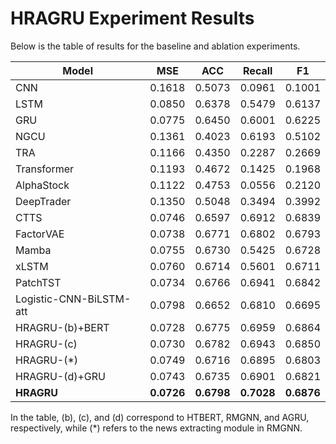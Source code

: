 # HRAGRU Experiment Results

Below is the table of results for the baseline and ablation experiments.

| **Model**           | **MSE** | **ACC** | **Recall** | **F1**   |
|---------------------|---------|---------|------------|----------|
| CNN                 | 0.1618  | 0.5073  | 0.0961     | 0.1001   |
| LSTM                | 0.0850  | 0.6378  | 0.5479     | 0.6137   |
| GRU                 | 0.0775  | 0.6450  | 0.6001     | 0.6225   |
| NGCU                | 0.1361  | 0.4023  | 0.6193     | 0.5102   |
| TRA                 | 0.1166  | 0.4350  | 0.2287     | 0.2669   |
| Transformer         | 0.1193  | 0.4672  | 0.1425     | 0.1968   |
| AlphaStock          | 0.1122  | 0.4753  | 0.0556     | 0.2120   |
| DeepTrader          | 0.1350  | 0.5048  | 0.3494     | 0.3992   |
| CTTS                | 0.0746  | 0.6597  | 0.6912     | 0.6839   |
| FactorVAE           | 0.0738  | 0.6771  | 0.6802     | 0.6793   |
| Mamba               | 0.0755  | 0.6730  | 0.5425     | 0.6728   |
| xLSTM               | 0.0760  | 0.6714  | 0.5601     | 0.6711   |
| PatchTST            | 0.0734  | 0.6766  | 0.6941     | 0.6842   |
| Logistic-CNN-BiLSTM-att | 0.0798 | 0.6652 | 0.6810 | 0.6695 |
| HRAGRU-(b)+BERT     | 0.0728  | 0.6775  | 0.6959     | 0.6864   |
| HRAGRU-(c)          | 0.0730  | 0.6782  | 0.6943     | 0.6850   |
| HRAGRU-(*)          | 0.0749  | 0.6716  | 0.6895     | 0.6803   |
| HRAGRU-(d)+GRU      | 0.0743  | 0.6735  | 0.6901     | 0.6821   |
| **HRAGRU**          | **0.0726** | **0.6798** | **0.7028** | **0.6876** |

In the table, (b), (c), and (d) correspond to HTBERT, RMGNN, and AGRU, respectively, while (*) refers to the news extracting module in RMGNN.
